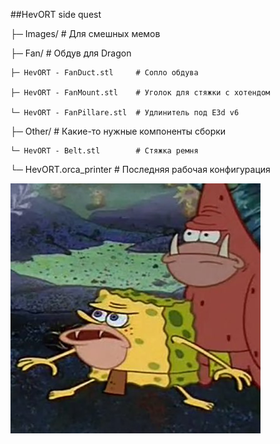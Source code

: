 ##HevORT side quest

├─ Images/                      # Для смешных мемов

├─ Fan/                         # Обдув для Dragon

    ├─ HevORT - FanDuct.stl     # Сопло обдува

    ├─ HevORT - FanMount.stl    # Уголок для стяжки с хотендом

    └─ HevORT - FanPillare.stl  # Удлинитель под E3d v6

├─ Other/                       # Какие-то нужные компоненты сборки

    └─ HevORT - Belt.stl        # Стяжка ремня

└─ HevORT.orca_printer          # Последняя рабочая конфигурация


![Bob](/HevORT/Images/Bob.jpg)